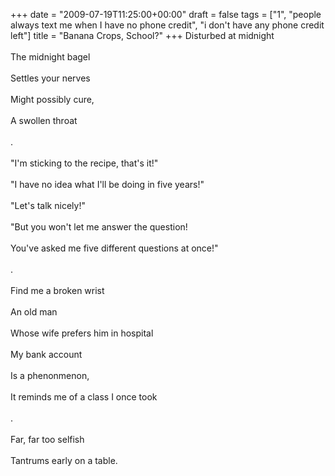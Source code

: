 +++
date = "2009-07-19T11:25:00+00:00"
draft = false
tags = ["1", "people always text me when I have no phone credit", "i don't have any phone credit left"]
title = "Banana Crops, School?"
+++
Disturbed at midnight<br/><br/>The midnight bagel<br/><br/>Settles your nerves<br/><br/>Might possibly cure,<br/><br/>A swollen throat<br/><br/>.<br/><br/>"I'm sticking to the recipe, that's it!"<br/><br/>"I have no idea what I'll be doing in five years!"<br/><br/>"Let's talk nicely!"<br/><br/>"But you won't let me answer the question!<br/><br/>You've asked me five different questions at once!"<br/><br/>.<br/><br/>Find me a broken wrist<br/><br/>An old man<br/><br/>Whose wife prefers him in hospital<br/><br/>My bank account<br/><br/>Is a phenonmenon,<br/><br/>It reminds me of a class I once took<br/><br/>.<br/><br/>Far, far too selfish<br/><br/>Tantrums early on a table.<div class="blogger-post-footer"><img width='1' height='1' src='https://blogger.googleusercontent.com/tracker/5693059957647979680-2582500852584094469?l=cosmiccowbell.blogspot.com' alt='' /></div>